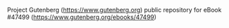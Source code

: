 Project Gutenberg (https://www.gutenberg.org) public repository for eBook #47499 (https://www.gutenberg.org/ebooks/47499)
